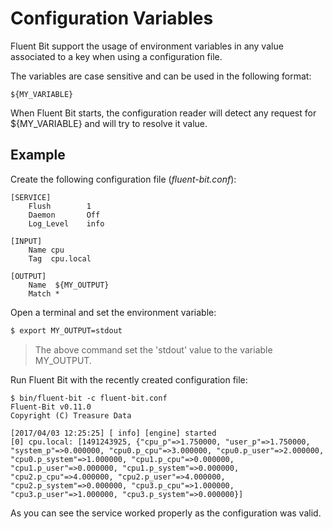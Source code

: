 # Configuration Variables

Fluent Bit support the usage of environment variables in any value associated to a key when using a configuration file.

The variables are case sensitive and can be used in the following format:

```
${MY_VARIABLE}
```

When Fluent Bit starts, the configuration reader will detect any request for ${MY_VARIABLE} and will try to resolve it value.

## Example

Create the following configuration file (_fluent-bit.conf_):

```
[SERVICE]
    Flush        1
    Daemon       Off
    Log_Level    info

[INPUT]
    Name cpu
    Tag  cpu.local

[OUTPUT]
    Name  ${MY_OUTPUT}
    Match *
```

Open a terminal and set the environment variable:

```bash
$ export MY_OUTPUT=stdout
```

> The above command set the 'stdout' value to the variable MY_OUTPUT.

Run Fluent Bit with the recently created configuration file:

```
$ bin/fluent-bit -c fluent-bit.conf
Fluent-Bit v0.11.0
Copyright (C) Treasure Data

[2017/04/03 12:25:25] [ info] [engine] started
[0] cpu.local: [1491243925, {"cpu_p"=>1.750000, "user_p"=>1.750000, "system_p"=>0.000000, "cpu0.p_cpu"=>3.000000, "cpu0.p_user"=>2.000000, "cpu0.p_system"=>1.000000, "cpu1.p_cpu"=>0.000000, "cpu1.p_user"=>0.000000, "cpu1.p_system"=>0.000000, "cpu2.p_cpu"=>4.000000, "cpu2.p_user"=>4.000000, "cpu2.p_system"=>0.000000, "cpu3.p_cpu"=>1.000000, "cpu3.p_user"=>1.000000, "cpu3.p_system"=>0.000000}]
```

As you can see the service worked properly as the configuration was valid.
